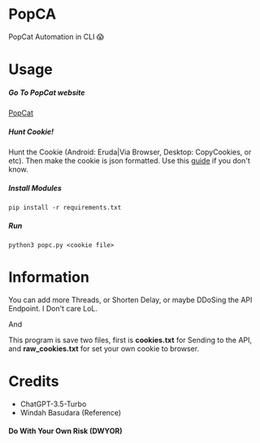 # PopCA
PopCat Automation in CLI 😱

# Usage
##### Go To PopCat website
[PopCat](https://popcat.click)

##### Hunt Cookie!
Hunt the Cookie (Android: Eruda|Via Browser, Desktop: CopyCookies, or etc).
Then make the cookie is json formatted. Use this [guide](https://stackoverflow.com/questions/30138594/parse-convert-cookie-to-json-format) if you don't know.

##### Install Modules
`pip install -r requirements.txt`

##### Run
`python3 popc.py <cookie file>`

# Information
You can add more Threads, or Shorten Delay, or maybe DDoSing the API Endpoint. I Don't care LoL.

And

This program is save two files, first is **cookies.txt** for Sending to the API, and **raw_cookies.txt** for set your own cookie to browser.

# Credits
- ChatGPT-3.5-Turbo
- Windah Basudara (Reference)

#### Do With Your Own Risk (DWYOR)

